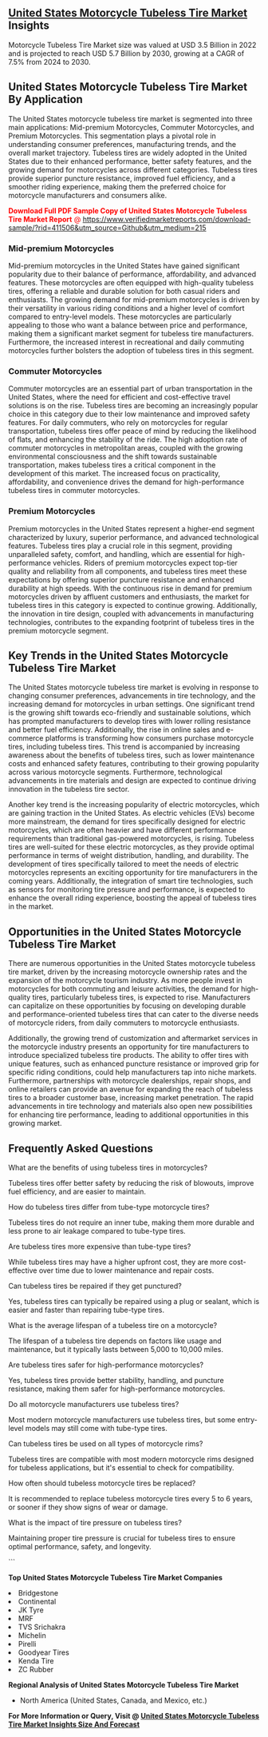 <h2><a href="https://www.verifiedmarketreports.com/download-sample/?rid=411506&amp;utm_source=Github&amp;utm_medium=215" target="_blank">United States Motorcycle Tubeless Tire Market</a> Insights</h2><p>Motorcycle Tubeless Tire Market size was valued at USD 3.5 Billion in 2022 and is projected to reach USD 5.7 Billion by 2030, growing at a CAGR of 7.5% from 2024 to 2030.</p><p> <h2>United States Motorcycle Tubeless Tire Market By Application</h2> <p>The United States motorcycle tubeless tire market is segmented into three main applications: Mid-premium Motorcycles, Commuter Motorcycles, and Premium Motorcycles. This segmentation plays a pivotal role in understanding consumer preferences, manufacturing trends, and the overall market trajectory. Tubeless tires are widely adopted in the United States due to their enhanced performance, better safety features, and the growing demand for motorcycles across different categories. Tubeless tires provide superior puncture resistance, improved fuel efficiency, and a smoother riding experience, making them the preferred choice for motorcycle manufacturers and consumers alike. <p><span class=""><span style="color: #ff0000;"><strong>Download Full PDF Sample Copy of United States Motorcycle Tubeless Tire Market Report</strong> @ </span><a href="https://www.verifiedmarketreports.com/download-sample/?rid=411506&amp;utm_source=Github&amp;utm_medium=215" target="_blank">https://www.verifiedmarketreports.com/download-sample/?rid=411506&amp;utm_source=Github&amp;utm_medium=215</a></span></p> <h3>Mid-premium Motorcycles</h3> <p>Mid-premium motorcycles in the United States have gained significant popularity due to their balance of performance, affordability, and advanced features. These motorcycles are often equipped with high-quality tubeless tires, offering a reliable and durable solution for both casual riders and enthusiasts. The growing demand for mid-premium motorcycles is driven by their versatility in various riding conditions and a higher level of comfort compared to entry-level models. These motorcycles are particularly appealing to those who want a balance between price and performance, making them a significant market segment for tubeless tire manufacturers. Furthermore, the increased interest in recreational and daily commuting motorcycles further bolsters the adoption of tubeless tires in this segment. <h3>Commuter Motorcycles</h3> <p>Commuter motorcycles are an essential part of urban transportation in the United States, where the need for efficient and cost-effective travel solutions is on the rise. Tubeless tires are becoming an increasingly popular choice in this category due to their low maintenance and improved safety features. For daily commuters, who rely on motorcycles for regular transportation, tubeless tires offer peace of mind by reducing the likelihood of flats, and enhancing the stability of the ride. The high adoption rate of commuter motorcycles in metropolitan areas, coupled with the growing environmental consciousness and the shift towards sustainable transportation, makes tubeless tires a critical component in the development of this market. The increased focus on practicality, affordability, and convenience drives the demand for high-performance tubeless tires in commuter motorcycles. <h3>Premium Motorcycles</h3> <p>Premium motorcycles in the United States represent a higher-end segment characterized by luxury, superior performance, and advanced technological features. Tubeless tires play a crucial role in this segment, providing unparalleled safety, comfort, and handling, which are essential for high-performance vehicles. Riders of premium motorcycles expect top-tier quality and reliability from all components, and tubeless tires meet these expectations by offering superior puncture resistance and enhanced durability at high speeds. With the continuous rise in demand for premium motorcycles driven by affluent customers and enthusiasts, the market for tubeless tires in this category is expected to continue growing. Additionally, the innovation in tire design, coupled with advancements in manufacturing technologies, contributes to the expanding footprint of tubeless tires in the premium motorcycle segment. <h2>Key Trends in the United States Motorcycle Tubeless Tire Market</h2> <p>The United States motorcycle tubeless tire market is evolving in response to changing consumer preferences, advancements in tire technology, and the increasing demand for motorcycles in urban settings. One significant trend is the growing shift towards eco-friendly and sustainable solutions, which has prompted manufacturers to develop tires with lower rolling resistance and better fuel efficiency. Additionally, the rise in online sales and e-commerce platforms is transforming how consumers purchase motorcycle tires, including tubeless tires. This trend is accompanied by increasing awareness about the benefits of tubeless tires, such as lower maintenance costs and enhanced safety features, contributing to their growing popularity across various motorcycle segments. Furthermore, technological advancements in tire materials and design are expected to continue driving innovation in the tubeless tire sector. <p>Another key trend is the increasing popularity of electric motorcycles, which are gaining traction in the United States. As electric vehicles (EVs) become more mainstream, the demand for tires specifically designed for electric motorcycles, which are often heavier and have different performance requirements than traditional gas-powered motorcycles, is rising. Tubeless tires are well-suited for these electric motorcycles, as they provide optimal performance in terms of weight distribution, handling, and durability. The development of tires specifically tailored to meet the needs of electric motorcycles represents an exciting opportunity for tire manufacturers in the coming years. Additionally, the integration of smart tire technologies, such as sensors for monitoring tire pressure and performance, is expected to enhance the overall riding experience, boosting the appeal of tubeless tires in the market. <h2>Opportunities in the United States Motorcycle Tubeless Tire Market</h2> <p>There are numerous opportunities in the United States motorcycle tubeless tire market, driven by the increasing motorcycle ownership rates and the expansion of the motorcycle tourism industry. As more people invest in motorcycles for both commuting and leisure activities, the demand for high-quality tires, particularly tubeless tires, is expected to rise. Manufacturers can capitalize on these opportunities by focusing on developing durable and performance-oriented tubeless tires that can cater to the diverse needs of motorcycle riders, from daily commuters to motorcycle enthusiasts. <p>Additionally, the growing trend of customization and aftermarket services in the motorcycle industry presents an opportunity for tire manufacturers to introduce specialized tubeless tire products. The ability to offer tires with unique features, such as enhanced puncture resistance or improved grip for specific riding conditions, could help manufacturers tap into niche markets. Furthermore, partnerships with motorcycle dealerships, repair shops, and online retailers can provide an avenue for expanding the reach of tubeless tires to a broader customer base, increasing market penetration. The rapid advancements in tire technology and materials also open new possibilities for enhancing tire performance, leading to additional opportunities in this growing market. <h2>Frequently Asked Questions</h2> <p>What are the benefits of using tubeless tires in motorcycles?</p> <p>Tubeless tires offer better safety by reducing the risk of blowouts, improve fuel efficiency, and are easier to maintain.</p> <p>How do tubeless tires differ from tube-type motorcycle tires?</p> <p>Tubeless tires do not require an inner tube, making them more durable and less prone to air leakage compared to tube-type tires.</p> <p>Are tubeless tires more expensive than tube-type tires?</p> <p>While tubeless tires may have a higher upfront cost, they are more cost-effective over time due to lower maintenance and repair costs.</p> <p>Can tubeless tires be repaired if they get punctured?</p> <p>Yes, tubeless tires can typically be repaired using a plug or sealant, which is easier and faster than repairing tube-type tires.</p> <p>What is the average lifespan of a tubeless tire on a motorcycle?</p> <p>The lifespan of a tubeless tire depends on factors like usage and maintenance, but it typically lasts between 5,000 to 10,000 miles.</p> <p>Are tubeless tires safer for high-performance motorcycles?</p> <p>Yes, tubeless tires provide better stability, handling, and puncture resistance, making them safer for high-performance motorcycles.</p> <p>Do all motorcycle manufacturers use tubeless tires?</p> <p>Most modern motorcycle manufacturers use tubeless tires, but some entry-level models may still come with tube-type tires.</p> <p>Can tubeless tires be used on all types of motorcycle rims?</p> <p>Tubeless tires are compatible with most modern motorcycle rims designed for tubeless applications, but it's essential to check for compatibility.</p> <p>How often should tubeless motorcycle tires be replaced?</p> <p>It is recommended to replace tubeless motorcycle tires every 5 to 6 years, or sooner if they show signs of wear or damage.</p> <p>What is the impact of tire pressure on tubeless tires?</p> <p>Maintaining proper tire pressure is crucial for tubeless tires to ensure optimal performance, safety, and longevity.</p> ```</p><p><strong>Top United States Motorcycle Tubeless Tire Market Companies</strong></p><div data-test-id=""><p><li>Bridgestone</li><li> Continental</li><li> JK Tyre</li><li> MRF</li><li> TVS Srichakra</li><li> Michelin</li><li> Pirelli</li><li> Goodyear Tires</li><li> Kenda Tire</li><li> ZC Rubber</li></p><div><strong>Regional Analysis of&nbsp;United States Motorcycle Tubeless Tire Market</strong></div><ul><li dir="ltr"><p dir="ltr">North America&nbsp;(United States, Canada, and Mexico, etc.)</p></li></ul><p><strong>For More Information or Query, Visit @&nbsp;</strong><strong><a href="https://www.verifiedmarketreports.com/product/motorcycle-tubeless-tire-market/?utm_source=Github&amp;utm_medium=215" target="_blank">United States Motorcycle Tubeless Tire Market Insights Size And Forecast</a></strong></p></div>
